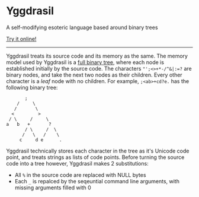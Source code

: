 # Yggdrasil
A self-modifying esoteric language based around binary trees

[Try it online!](https://tio.run/##3Vhdd6M2EH3nV6jpNkCMnXj7RpPd/oCePu1bTkIVkGNO@ToCp5vTdP@6OyMhIyyJmGz6Up@TGKOZO3euRtJA89xt6@rnfV42Ne9I@9x66rLjefXoeWldlrTKknRLeUtuiO/7Z/4v158WF8vL@/OX@OYz3DGsirztgpI2Qc2ziIxGw9DzOs7YwXY0CgEL2rbkC1jEHuk/GduQJMmrvEuSoGXFJiK8rruIFGzTAcTvdcXgVv64Vb/CwVl90G@FbmCCX3aDHhG/HAh9FPHtHVHkrOE9RQsDzrodr4gf/P1PRORf6K82NS9pFxzoRQORSAsZKml@Y3QToD7hpEAFmLlUwDFIQU94lJsuFdq@LU1B1EhR8PI8BMLbCdZCQDmnzxHBa3MC840cyFsxYgbs3b4ckFZN3QRXUGnKQsfK27xqO1qlLEDHSAjqTgNtPN2/AllElNNd8IYUus@BQMG7QKo6w2z0RAwbQQPMchlMrp1YuQoh8Np0ZEXLDnZigux2hnC61qpmjPk7EUspIsvt/yGJWjoOTTxrieAiaFmXoE3bV@MTLdpx8Z9asEOh0Y17sQysn2PFRmSNgY2FY4j1NWVNN3a0TIae5atloC8M2@IGnnrVvU5WkTS8NKZy1nWL8UT0@6@YDW9eJU/loMpkZhIjN3sWw949SkPcVnm4q7Dj9InxlgVpmbVyI35bEUpkLdKuShBTA1b/b@80RhYCYgrCSQt1MmIKj5D4ZlcUyQMHmtvge3Mg6ZYHhwUVeq5RPCdDsrDGlym4BnX2g04wdxEpWVlz2D3SHeeskjMakYbiD0g@rzL2FSb7SmOPG55opzJ2K8bvrMefNINGbuWbmTfQ9HUBg534RiSoh5eJhlass7lYqMsE4Jl/NpccajlFMX4Piu9D5YOTiqn39Bxe25Bkkaxo0wDBEaSZiD6KuRwLYI366b@MKvtqW9g/LGGPkBQL3FRDz4ryzY@JITO4fjNuWt1/dbhf2aMtHOb2SoONwlFJVvDlPPDlLPCLeeAXs8Av54FfXs5Cv5@Hfj8L/Hwe@Pks8Jd54C9OcCv6jW0BwZkDAY7PJyOg7RAzg1s6wfH5bz/XRp2Azviz725zMU93e3vyxjZqpd4Ed/QmQOf/43vxl7o5rft9DwxvXzn1AwujNqWVeLVjjGTQgm5haG1mITqQhW3or21eMHji2k3oiZSGRkUx6@NZUSc8w4Pn8hXPPh/YrmPywBn902ksNFnY26kZWkBMRJp6DOu7WjRT68Ps1EUI2SmWNK/6LpHyx6dxi4svJ3BMPaGNusPRm7mClg8ZJWksn75RViFm4oulQGoOp3gI@3qQkh/g/k9@GAloramRbEcPHcPzr3zb15P0Tqtrax0fmt1BFVlicuCaFEwKYnsm7n3f0F7jjrf2vBxfeFW0ZEki9UlwApJEW0diRnzf3y@S5MMeLm7X8XJ9Fw1iM3j@ivD16grVgOG7MAz3@/X@478 "Python 3 – Try It Online")


---

Yggdrasil treats its source code and its memory as the same. The memory model used by Yggdrasil is a [full binary tree](https://en.wikipedia.org/wiki/Binary_tree#Types_of_binary_trees), where each node is established initially by the source code. The characters `"';<>+*-/^&|:=?` are binary nodes, and take the next two nodes as their children. Every other character is a *leaf* node with no children. For example, `;<ab>+cd?e.` has the following binary tree:

           ;
        /     \
       /       \
      <         >
     / \     /     \  
    a   b   +       ?
           / \     /  \
          /   \   /    \
         c     d e      .
         
 Yggdrasil technically stores each character in the tree as it's Unicode code point, and treats strings as lists of code points. Before turning the source code into a tree however, Yggdrasil makes 2 substitutions:
 
- All `%` in the source code are replaced with NULL bytes
- Each `_` is repalced by the seqeuntial command line arguments, with missing arguments filled with 0
